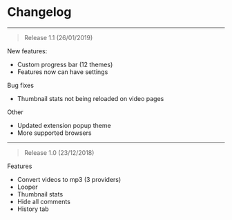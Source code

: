 
# Changelog

----

> Release 1.1 (26/01/2019)

New features:
- Custom progress bar (12 themes)
- Features now can have settings

Bug fixes
- Thumbnail stats not being reloaded on video pages

Other
- Updated extension popup theme
- More supported browsers


----

> Release 1.0 (23/12/2018)

Features
- Convert videos to mp3 (3 providers)
- Looper
- Thumbnail stats
- Hide all comments
- History tab